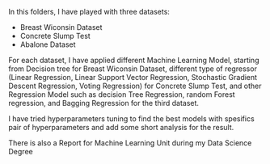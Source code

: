In this folders, I have played with three datasets: 
- Breast Wiconsin Dataset
- Concrete Slump Test
- Abalone Dataset

For each dataset, I have applied different Machine Learning Model, starting from Decision tree for Breast Wiconsin Dataset, 
different type of regressor (Linear Regression, Linear Support Vector Regression, Stochastic Gradient Descent Regression, Voting Regression) for Concrete Slump Test, 
and other Regression Model such as decision Tree Regression, random Forest regression, and  Bagging Regression for the third dataset.

I have tried hyperparameters tuning to find the best models with spesifics pair of hyperparameters and add some short analysis for the result. 

There is also a Report for Machine Learning Unit during my Data Science Degree
